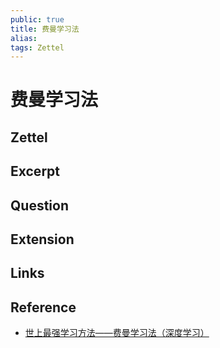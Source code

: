 ```yaml
---
public: true
title: 费曼学习法 
alias: 
tags: Zettel
---
```


# 费曼学习法
## Zettel
## Excerpt
## Question
## Extension
## Links
## Reference
- [世上最强学习方法——费曼学习法（深度学习）](https://zhuanlan.zhihu.com/p/152547764)